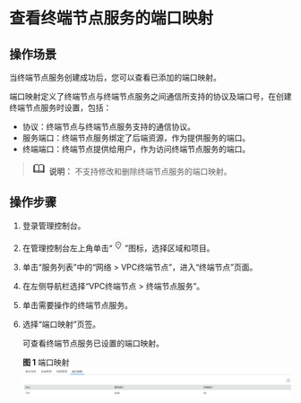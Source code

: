 # 查看终端节点服务的端口映射<a name="vpcep_03_0106"></a>

## 操作场景<a name="section021510209361"></a>

当终端节点服务创建成功后，您可以查看已添加的端口映射。

端口映射定义了终端节点与终端节点服务之间通信所支持的协议及端口号，在创建终端节点服务时设置，包括：

-   协议：终端节点与终端节点服务支持的通信协议。
-   服务端口：终端节点服务绑定了后端资源，作为提供服务的端口。
-   终端端口：终端节点提供给用户，作为访问终端节点服务的端口。

>![](public_sys-resources/icon-note.gif) **说明：** 
>不支持修改和删除终端节点服务的端口映射。

## 操作步骤<a name="section8281222363"></a>

1.  登录管理控制台。
2.  在管理控制台左上角单击“![](figures/icon-region.png)”图标，选择区域和项目。

1.  单击“服务列表”中的“网络 \> VPC终端节点”，进入“终端节点”页面。

1.  在左侧导航栏选择“VPC终端节点 \> 终端节点服务”。
2.  单击需要操作的终端节点服务。
3.  选择“端口映射”页签。

    可查看终端节点服务已设置的端口映射。

    **图 1**  端口映射<a name="fig172281139143816"></a>  
    ![](figures/端口映射.png "端口映射")


